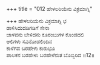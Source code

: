 +++
title = "012 ಹೇಳಲರಿಯೆನು ವಿಕ್ರಮಾಗ್ನಿ"

+++
ಹೇಳಲರಿಯೆನು ವಿಕ್ರಮಾಗ್ನಿ ಛ   
ಡಾಳಿಸಿದುದಡಿಗಡಿಗೆ ಸೇನಾ   
ಜಾಳವನು ಬೇಳಿದನು ಕೂರಂಬುಗಳ ಕೊಂಡದಲಿ   
ಆಲಿಗಳು ಸವಿನೋಡಲಿಂದಿನ   
ಕಾಳೆಗವ ಬರಹೇಳು ಕುರುಭೂ   
ಪಾಲಕನ ಬರಹೇಳು ಬರಹೇಳೆನುತ ಬೊಬ್ಬಿರಿದ       ॥12॥